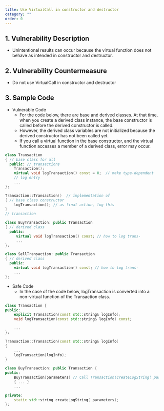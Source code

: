 ```yaml
---
title: Use VirtualCall in constructor and destructor
category: ""
order: 0
---
```


## 1. Vulnerability Description
* Unintentional results can occur because the virtual function does not behave as intended in constructor and destructor.


## 2. Vulnerability Countermeasure
* Do not use VirtualCall in constructor and destructor


## 3. Sample Code
* Vulnerable Code
  * For the code below, there are base and derived classes. At that time, when you create a derived class instance, the base constructor is called before the derived constructor is called.
  * However, the derived class variables are not initialized because the derived constructor has not been called yet.
  * If you call a virtual function in the base constructor, and the virtual function accesses a member of a derived class, error may occur.

```c++
class Transaction
{ // base class for all
  public: // transactions
    Transaction();
    virtual void logTransaction() const = 0;  // make type-dependent
    // log entry
    ...
};

Transaction::Transaction()  // implementation of
{ // base class constructor
    logTransaction(); // as final action, log this
}       
// transaction

class BuyTransaction: public Transaction
{ // derived class
  public:
     virtual void logTransaction() const; // how to log trans-
     ...
};

class SellTransaction: public Transaction
{ // derived class
  public:
    virtual void logTransaction() const; // how to log trans-
    ...
};
```

* Safe Code
  * In the case of the code below, logTransaction is converted into a non-virtual function of the Transaction class.
  
```c++
class Transaction {
public:
    explicit Transaction(const std::string& logInfo);
    void logTransaction(const std::string& logInfo) const;

    ...
};

Transaction::Transaction(const std::string& logInfo)
{
    ...
    logTransaction(logInfo);
}

class BuyTransaction: public Transaction {
public:
    BuyTransaction(parameters) // Call Transaction(createLogString( parameters)) in constructor
    { ... }
    ...

private:
    static std::string createLogString( parameters);
};
```
